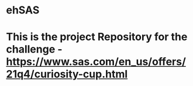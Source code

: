 # ehSAS

# This is the project Repository for the challenge - https://www.sas.com/en_us/offers/21q4/curiosity-cup.html
